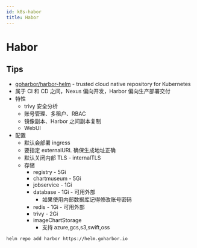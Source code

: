 ```yaml
---
id: k8s-habor
title: Habor
---
```


# Habor
## Tips
* [goharbor/harbor-helm](https://github.com/goharbor/harbor-helm) - trusted cloud native repository for Kubernetes
* 属于 CI 和 CD 之间，Nexus 偏向开发，Harbor 偏向生产部署交付
* 特性
  * trivy 安全分析
  * 账号管理、多租户、RBAC
  * 镜像副本、Harbor 之间副本复制
  * WebUI
* 配置
  * 默认会部署 ingress
  * 要指定 externalURL 确保生成地址正确
  * 默认关闭内部 TLS - internalTLS
  * 存储
    * registry - 5Gi
    * chartmuseum - 5Gi
    * jobservice - 1Gi
    * database - 1Gi - 可用外部
      * 如果使用内部数据库记得修改账号密码
    * redis - 1Gi - 可用外部
    * trivy - 2Gi
    * imageChartStorage
      * 支持 azure,gcs,s3,swift,oss


```bash
helm repo add harbor https://helm.goharbor.io
```
